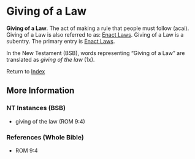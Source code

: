 # Giving of a Law
**Giving of a Law**. 
The act of making a rule that people must follow (acai). 
Giving of a Law is also referred to as: 
[Enact Laws](EnactLaws.md). 
Giving of a Law is a subentry. The primary entry is 
[Enact Laws](EnactLaws.md). 




In the New Testament (BSB), words representing “Giving of a Law” are translated as 
*giving of the law* (1x). 


Return to [Index](00-Index.md)

## More Information

### NT Instances (BSB)

* giving of the law (ROM 9:4)



### References (Whole Bible)

* ROM 9:4




